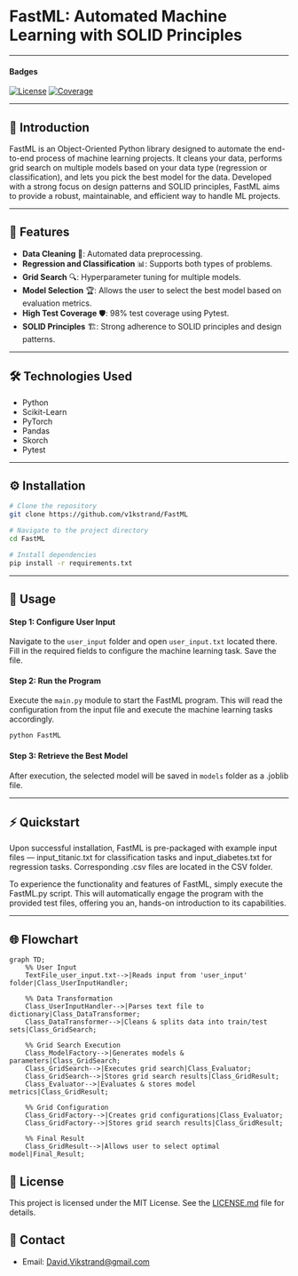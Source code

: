 # FastML: Automated Machine Learning with SOLID Principles

---

#### Badges

[![License](https://img.shields.io/badge/license-MIT-blue.svg)](https://opensource.org/licenses/MIT)
[![Coverage](https://img.shields.io/badge/coverage-98%25-green)](https://your-coverage-report-link)

---

## 📌 Introduction

FastML is an Object-Oriented Python library designed to automate the end-to-end process of machine learning projects. It cleans your data, performs grid search on multiple models based on your data type (regression or classification), and lets you pick the best model for the data. Developed with a strong focus on design patterns and SOLID principles, FastML aims to provide a robust, maintainable, and efficient way to handle ML projects.

---

## 🎯 Features

- **Data Cleaning** 🧹: Automated data preprocessing.
- **Regression and Classification** 📊: Supports both types of problems.
- **Grid Search** 🔍: Hyperparameter tuning for multiple models.
- **Model Selection** 🏆: Allows the user to select the best model based on evaluation metrics.
- **High Test Coverage** 🛡️: 98% test coverage using Pytest.
- **SOLID Principles** 🏗️: Strong adherence to SOLID principles and design patterns.
---

## 🛠️ Technologies Used

- Python
- Scikit-Learn
- PyTorch
- Pandas
- Skorch
- Pytest

---

## ⚙️ Installation

```bash
# Clone the repository
git clone https://github.com/v1kstrand/FastML

# Navigate to the project directory
cd FastML

# Install dependencies
pip install -r requirements.txt
```

---

## 🚀 Usage

#### Step 1: Configure User Input

Navigate to the `user_input` folder and open `user_input.txt` located there. Fill in the required fields to configure the machine learning task. Save the file.

#### Step 2: Run the Program

Execute the `main.py` module to start the FastML program. This will read the configuration from the input file and execute the machine learning tasks accordingly.

```bash
python FastML
```

#### Step 3: Retrieve the Best Model

After execution, the selected model will be saved in `models` folder as a .joblib file.

---

## ⚡ Quickstart

Upon successful installation, FastML is pre-packaged with example input files — input_titanic.txt for classification tasks and input_diabetes.txt for regression tasks. Corresponding .csv files are located in the CSV folder.

To experience the functionality and features of FastML, simply execute the FastML.py script. This will automatically engage the program with the provided test files, offering you an, hands-on introduction to its capabilities.

---

## 🌐 Flowchart

```mermaid
graph TD;
    %% User Input
    TextFile_user_input.txt-->|Reads input from 'user_input' folder|Class_UserInputHandler;

    %% Data Transformation
    Class_UserInputHandler-->|Parses text file to dictionary|Class_DataTransformer;
    Class_DataTransformer-->|Cleans & splits data into train/test sets|Class_GridSearch;

    %% Grid Search Execution
    Class_ModelFactory-->|Generates models & parameters|Class_GridSearch;
    Class_GridSearch-->|Executes grid search|Class_Evaluator;
    Class_GridSearch-->|Stores grid search results|Class_GridResult;  
    Class_Evaluator-->|Evaluates & stores model metrics|Class_GridResult;

    %% Grid Configuration
    Class_GridFactory-->|Creates grid configurations|Class_Evaluator;
    Class_GridFactory-->|Stores grid search results|Class_GridResult;

    %% Final Result
    Class_GridResult-->|Allows user to select optimal model|Final_Result;

```

## 📜 License

This project is licensed under the MIT License. See the [LICENSE.md](LICENSE.md) file for details.

## 📧 Contact

- Email: [David.Vikstrand@gmail.com](mailto:David.Vikstrand@gmail.com)
